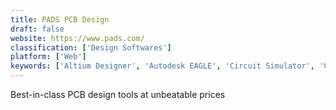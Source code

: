 ```yaml
---
title: PADS PCB Design
draft: false 
website: https://www.pads.com/
classification: ['Design Softwares']
platform: ['Web']
keywords: ['Altium Designer', 'Autodesk EAGLE', 'Circuit Simulator', 'Circuit Wizard', 'CometCAD', 'DipTrace', 'Electronics Workbench', 'Epoxy', 'FreePCB', 'Fritzing', 'KiCad', 'LibrePCB', 'LochMaster', 'Proteus PCB design', 'QUCS', 'Virtual Breadboard', 'gEDA Project', 'iCircuit']
---
```

Best-in-class PCB design tools at unbeatable prices